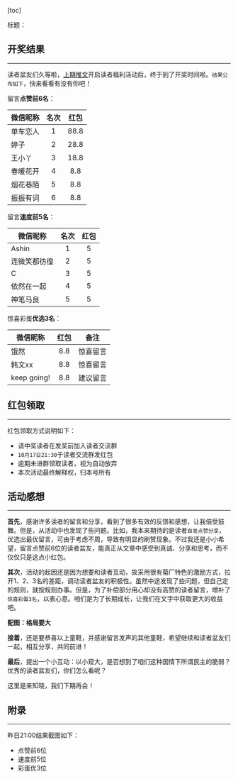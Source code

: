 [toc]

标题：

## 开奖结果

------



读者盆友们久等啦，[上期推文](https://mp.weixin.qq.com/s/aW8pF1iGCJ5moeYtyF72Fw)开启读者福利活动后，终于到了开奖时间啦。`结果公布如下`，快来看看有没有你吧！

留言**点赞前6名**：

| 微信昵称 | 名次 | 红包 |
| -------- | :--: | :--: |
| 单车恋人 |  1   | 88.8 |
| 婷子     |  2   | 28.8 |
| 王小丫   |  3   | 18.8 |
| 春暖花开 |  4   | 8.8  |
| 烟花巷陌 |  5   | 8.8  |
| 振振有词 |  6   | 8.8  |



留言**速度前5名**：

| 微信昵称     | 名次 | 红包 |
| ------------ | :--: | :--: |
| Ashin        |  1   |  5   |
| 连微笑都彷徨 |  2   |  5   |
| C            |  3   |  5   |
| 依然在一起   |  4   |  5   |
| 神笔马良     |  5   |  5   |



惊喜彩蛋**优选3名**：

| 微信昵称    | 红包 |   备注   |
| ----------- | :--: | :------: |
| 饿然        | 8.8  | 惊喜留言 |
| 韩文xx      | 8.8  | 惊喜留言 |
| keep going! | 8.8  | 建议留言 |










## 红包领取

------

红包领取方式说明如下：

- 请中奖读者在发奖前加入读者交流群
- `10月17日21:30`于读者交流群发红包
- 逾期未进群领取读者，视为自动放弃
- 本次活动最终解释权，归本号所有

## 活动感想

-------

**首先**，感谢许多读者的留言和分享，看到了很多有效的反馈和感想，让我倍受鼓舞。但是，从活动中也发现了些问题。比如，我本来期待的是读者`自发点赞分享`，优选出最优留言，可由于考虑不周，导致有明显的刷赞现象。不过我还是小小希望，留言点赞前6位的读者盆友，能真正从文章中感受到真诚、分享和思考，而不仅仅只是这点小红包。

**其次**，活动的起因还是因为想要和读者互动，故采用很有菊厂特色的激励方式，拉开1、2、3名的差距，调动读者盆友的积极性。虽然中途发现了些问题，但自己定的规则，就按规则办事。但是，为了补偿部分用心却没有高赞的读者留言，增补了`惊喜彩蛋3名`，以表心意。咱们是为了长期成长，让我们在文字中获取更大的收益吧。

**配图：格局要大**

**接着**，还是要恭喜以上童鞋，并感谢留言发声的其他童鞋，希望继续和读者盆友们一起，相互分享，共同前进！

**最后**，提出一个小互动：以小窥大，是否想到了咱们这种国情下所谓民主的脆弱？优秀的读者盆友们，你们怎么看呢？

这里是来知晓，我们下期再会！


## 附录
---

昨日21:00结果截图如下：
- 点赞前6位
- 速度前5位
- 彩蛋优3位
